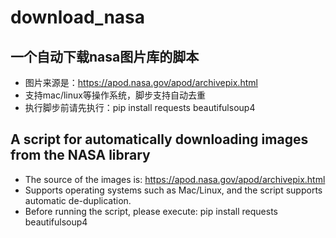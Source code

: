 # download_nasa


## 一个自动下载nasa图片库的脚本
- 图片来源是：https://apod.nasa.gov/apod/archivepix.html
- 支持mac/linux等操作系统，脚步支持自动去重
- 执行脚步前请先执行：pip install requests beautifulsoup4


## A script for automatically downloading images from the NASA library
- The source of the images is: https://apod.nasa.gov/apod/archivepix.html
- Supports operating systems such as Mac/Linux, and the script supports automatic de-duplication.
- Before running the script, please execute: pip install requests beautifulsoup4
